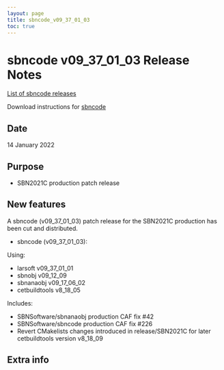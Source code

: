 ```yaml
---
layout: page
title: sbncode_v09_37_01_03
toc: true
---
```


sbncode v09_37_01_03 Release Notes
=======================================================================================

[List of sbncode releases](https://github.com/SBNSoftware/SBNSoftware.github.io/tree/master/AnalysisInfrastructure/Releases)

Download instructions for [sbncode]()

Date
---------------------------------------------------
14 January 2022

Purpose
---------------------------------------------------
* SBN2021C production patch release

New features
---------------------------------------------------
A sbncode (v09_37_01_03) patch release for the SBN2021C production has been cut and distributed.

* sbncode (v09_37_01_03):
 
 Using:
  * larsoft             v09_37_01_01
  * sbnobj              v09_12_09
  * sbnanaobj           v09_17_06_02
  * cetbuildtools       v8_18_05

  Includes:
  * SBNSoftware/sbnanaobj production CAF fix #42 
  * SBNSoftware/sbncode production CAF fix #226 
  * Revert CMakelists changes introduced in release/SBN2021C  for later cetbuildtools version v8_18_09




Extra info
---------------------------------------------------
